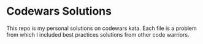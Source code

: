 # Codewars Solutions



This repo is my personal solutions on codewars kata. 
Each file is a problem from which I included best practices solutions from other code warriors.
